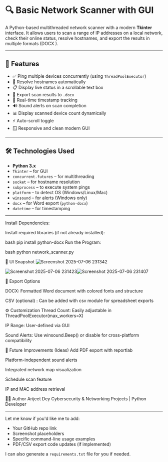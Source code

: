 
# 🔍 Basic Network Scanner with GUI

A Python-based multithreaded network scanner with a modern **Tkinter** interface. It allows users to scan a range of IP addresses on a local network, check their online status, resolve hostnames, and export the results in multiple formats  (DOCX ).

---

## 📌 Features

- ✅ Ping multiple devices concurrently (using `ThreadPoolExecutor`)
- 💬 Resolve hostnames automatically
- 📋 Display live status in a scrollable text box
- 📁 Export scan results to  `.docx`
- 📡 Real-time timestamp tracking
- 🔊 Sound alerts on scan completion
- 📊 Display scanned device count dynamically
- ⚡ Auto-scroll toggle
- 🪟 Responsive and clean modern GUI

---

## 🛠️ Technologies Used

- **Python 3.x**
- `Tkinter` – for GUI
- `concurrent.futures` – for multithreading
- `socket` – for hostname resolution
- `subprocess` – to execute system pings
- `platform` – to detect OS (Windows/Linux/Mac)
- `winsound` – for alerts (Windows only)
- `docx` – for Word export (`python-docx`)
- `datetime` – for timestamping

---


Install Dependencies:

Install required libraries (if not already installed):

bash
pip install python-docx
Run the Program:

bash
python network_scanner.py



📸 UI Snapshot
![Screenshot 2025-07-06 231342](https://github.com/user-attachments/assets/c5176a94-0a03-4346-a9f0-80cae902a252)

![Screenshot 2025-07-06 231423](https://github.com/user-attachments/assets/41039087-509b-45c8-94a7-6b1d5a97f76c)![Screenshot 2025-07-06 231407](https://github.com/user-attachments/assets/156e8ed2-c179-4329-a444-12abce04a22a)

📄 Export Options

DOCX: Formatted Word document with colored fonts and structure

CSV (optional) : Can be added with csv module for spreadsheet exports



⚙️ Customization
Thread Count: Easily adjustable in ThreadPoolExecutor(max_workers=X)

IP Range: User-defined via GUI

Sound Alerts: Use winsound.Beep() or disable for cross-platform compatibility


📌 Future Improvements (Ideas)
Add PDF export with reportlab

Platform-independent sound alerts

Integrated network map visualization

Schedule scan feature

IP and MAC address retrieval



👨‍💻 Author
Arijeet Dey
Cybersecurity & Networking Projects | Python Developer




---

Let me know if you'd like me to add:
- Your GitHub repo link
- Screenshot placeholders
- Specific command-line usage examples
- PDF/CSV export code updates (if implemented)

I can also generate a `requirements.txt` file for you if needed.
